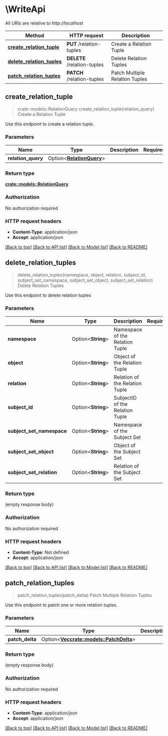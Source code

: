 # \WriteApi

All URIs are relative to *http://localhost*

Method | HTTP request | Description
------------- | ------------- | -------------
[**create_relation_tuple**](WriteApi.md#create_relation_tuple) | **PUT** /relation-tuples | Create a Relation Tuple
[**delete_relation_tuples**](WriteApi.md#delete_relation_tuples) | **DELETE** /relation-tuples | Delete Relation Tuples
[**patch_relation_tuples**](WriteApi.md#patch_relation_tuples) | **PATCH** /relation-tuples | Patch Multiple Relation Tuples



## create_relation_tuple

> crate::models::RelationQuery create_relation_tuple(relation_query)
Create a Relation Tuple

Use this endpoint to create a relation tuple.

### Parameters


Name | Type | Description  | Required | Notes
------------- | ------------- | ------------- | ------------- | -------------
**relation_query** | Option<[**RelationQuery**](RelationQuery.md)> |  |  |

### Return type

[**crate::models::RelationQuery**](RelationQuery.md)

### Authorization

No authorization required

### HTTP request headers

- **Content-Type**: application/json
- **Accept**: application/json

[[Back to top]](#) [[Back to API list]](../README.md#documentation-for-api-endpoints) [[Back to Model list]](../README.md#documentation-for-models) [[Back to README]](../README.md)


## delete_relation_tuples

> delete_relation_tuples(namespace, object, relation, subject_id, subject_set_namespace, subject_set_object, subject_set_relation)
Delete Relation Tuples

Use this endpoint to delete relation tuples

### Parameters


Name | Type | Description  | Required | Notes
------------- | ------------- | ------------- | ------------- | -------------
**namespace** | Option<**String**> | Namespace of the Relation Tuple |  |
**object** | Option<**String**> | Object of the Relation Tuple |  |
**relation** | Option<**String**> | Relation of the Relation Tuple |  |
**subject_id** | Option<**String**> | SubjectID of the Relation Tuple |  |
**subject_set_namespace** | Option<**String**> | Namespace of the Subject Set |  |
**subject_set_object** | Option<**String**> | Object of the Subject Set |  |
**subject_set_relation** | Option<**String**> | Relation of the Subject Set |  |

### Return type

 (empty response body)

### Authorization

No authorization required

### HTTP request headers

- **Content-Type**: Not defined
- **Accept**: application/json

[[Back to top]](#) [[Back to API list]](../README.md#documentation-for-api-endpoints) [[Back to Model list]](../README.md#documentation-for-models) [[Back to README]](../README.md)


## patch_relation_tuples

> patch_relation_tuples(patch_delta)
Patch Multiple Relation Tuples

Use this endpoint to patch one or more relation tuples.

### Parameters


Name | Type | Description  | Required | Notes
------------- | ------------- | ------------- | ------------- | -------------
**patch_delta** | Option<[**Vec<crate::models::PatchDelta>**](PatchDelta.md)> |  |  |

### Return type

 (empty response body)

### Authorization

No authorization required

### HTTP request headers

- **Content-Type**: application/json
- **Accept**: application/json

[[Back to top]](#) [[Back to API list]](../README.md#documentation-for-api-endpoints) [[Back to Model list]](../README.md#documentation-for-models) [[Back to README]](../README.md)

